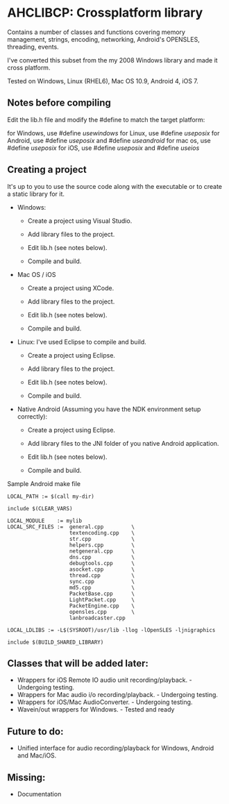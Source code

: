 AHCLIBCP: Crossplatform library
===

Contains a number of classes and functions covering memory management, strings, encoding, networking, Android's OPENSLES, threading, events.

I've converted this subset from the my 2008 Windows library and made it cross platform.

Tested on Windows, Linux (RHEL6), Mac OS 10.9, Android 4, iOS 7.

Notes before compiling
----------------------

Edit the lib.h file and modify the #define to match the target platform:

for Windows, use #define _usewindows_
for Linux, use #define _useposix_
for Android, use #define _useposix_ and #define _useandroid_
for mac os, use #define _useposix_
for iOS, use #define _useposix_ and #define _useios_

Creating a project
------------------
It's up to you to use the source code along with the executable or to create a static library for it.

- Windows:

	* Create a project using Visual Studio.

	* Add library files to the project.
	
	* Edit lib.h (see notes below).

	* Compile and build.
	
- Mac OS / iOS

	* Create a project using XCode.

	* Add library files to the project.
	
	* Edit lib.h (see notes below).

	* Compile and build.

- Linux: I've used Eclipse to compile and build.

	* Create a project using Eclipse.

	* Add library files to the project.
	
	* Edit lib.h (see notes below).

	* Compile and build.
	
- Native Android (Assuming you have the NDK environment setup correctly):

	* Create a project using Eclipse.

	* Add library files to the JNI folder of you native Android application.
	
	* Edit lib.h (see notes below).

	* Compile and build.
	
Sample Android make file

	LOCAL_PATH := $(call my-dir)

	include $(CLEAR_VARS)

	LOCAL_MODULE    := mylib
	LOCAL_SRC_FILES :=  general.cpp 		\
						textencoding.cpp 	\
						str.cpp 			\
						helpers.cpp 		\
						netgeneral.cpp 		\
						dns.cpp 			\
						debugtools.cpp 		\
						asocket.cpp 		\
						thread.cpp			\
						sync.cpp			\
						md5.cpp				\
						PacketBase.cpp		\
						LightPacket.cpp		\
						PacketEngine.cpp	\
						opensles.cpp		\
						lanbroadcaster.cpp	

	LOCAL_LDLIBS := -L$(SYSROOT)/usr/lib -llog -lOpenSLES -ljnigraphics

	include $(BUILD_SHARED_LIBRARY)


Classes that will be added later: 
---
- Wrappers for iOS Remote IO audio unit recording/playback.   - Undergoing testing.
- Wrappers for Mac audio i/o recording/playback.              - Undergoing testing.
- Wrappers for iOS/Mac AudioConverter.                        - Undergoing testing.
- Wavein/out wrappers for Windows.                            - Tested and ready

Future to do:
---
- Unified interface for audio recording/playback for Windows, Android and Mac/iOS.

Missing:
---
- Documentation
